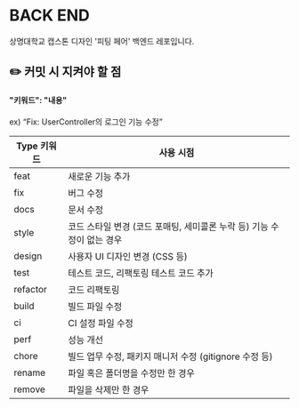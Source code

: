 # BACK END 
상명대학교 캡스톤 디자인 '피팅 페어' 백엔드 레포입니다. 
## ✏️ 커밋 시 지켜야 할 점
#### "키워드": "내용"
ex) “Fix: UserController의 로그인 기능 수정”

| Type 키워드 | 사용 시점                                     |
| --- |-------------------------------------------|
| feat | 새로운 기능 추가                                 |
| fix | 버그 수정                                     |
| docs | 문서 수정                                     |
| style | 코드 스타일 변경 (코드 포매팅, 세미콜론 누락 등) 기능 수정이 없는 경우 |
| design | 사용자 UI 디자인 변경 (CSS 등)                     |
| test | 테스트 코드, 리팩토링 테스트 코드 추가                    |
| refactor | 코드 리팩토링                                   |
| build | 빌드 파일 수정                                  |
| ci | CI 설정 파일 수정                               |
| perf | 성능 개선                                     |
| chore | 빌드 업무 수정, 패키지 매니저 수정 (gitignore 수정 등)     |
| rename | 파일 혹은 폴더명을 수정만 한 경우                       |
| remove | 파일을 삭제만 한 경우  <br/>                       |


